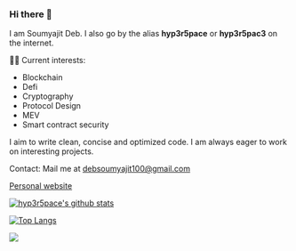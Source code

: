 ### Hi there 👋

I am Soumyajit Deb. I also go by the alias **hyp3r5pace** or **hyp3r5pac3** on the internet.

👨‍💻 Current interests:

- Blockchain
- Defi
- Cryptography
- Protocol Design
- MEV
- Smart contract security

I aim to write clean, concise and optimized code. I am always eager to work on interesting projects.

Contact: Mail me at [debsoumyajit100@gmail.com](mailto:debsoumyajit100@gmail.com)

[Personal website](https://hyp3r5pace.github.io/)


[![hyp3r5pace's github stats](https://github-readme-stats.vercel.app/api?username=hyp3r5pace&count_private=true&show_icons=true&theme=tokyonight&include_all_commits=true)](https://github.com/anuraghazra/github-readme-stats)

[![Top Langs](https://github-readme-stats.vercel.app/api/top-langs/?username=hyp3r5pace&langs_count=10&layout=compact)](https://github.com/anuraghazra/github-readme-stats)

![](https://komarev.com/ghpvc/?username=hyp3r5pace&color=brightgreen&style=flat)

<!--
**hyp3r5pace/hyp3r5pace** is a ✨ _special_ ✨ repository because its `README.md` (this file) appears on your GitHub profile.

Here are some ideas to get you started:

- 🔭 I’m currently working on ...
- 🌱 I’m currently learning ...
- 👯 I’m looking to collaborate on ...
- 🤔 I’m looking for help with ...
- 💬 Ask me about ...
- 📫 How to reach me: ...
- 😄 Pronouns: ...
- ⚡ Fun fact: ...
-->

